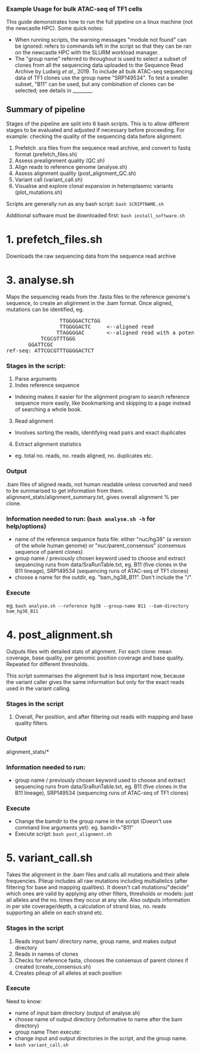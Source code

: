 ### Example Usage for bulk ATAC-seq of TF1 cells
This guide demonstrates how to run the full pipeline on a linux machine (not the newcastle HPC).
Some quick notes:
- When running scripts, the warning messages "module not found" can be ignored: refers to commands left in the script so that they can be ran on the newcastle HPC with the SLURM workload manager.
- The "group name" referred to throughout is used to select a subset of clones from all the sequencing data uploaded to the Sequence Read Archive by Ludwig _et al._, 2019. To include all bulk ATAC-seq sequencing data of TF1 clones use the group name "SRP149534". To test a smaller subset, "B11" can be used, but any combination of clones can be selected; see details in ________.

## Summary of pipeline

Stages of the pipeline are split into 6 bash scripts. This is to allow different stages to be evaluated and adjusted if necessary before proceeding. For example: checking the quality of the sequencing data before alignment.

1. Prefetch .sra files from the sequence read archive, and convert to fastq format (prefetch_files.sh)
2. Assess prealignment quality (QC.sh)
3. Align reads to reference genome (analyse.sh)
4. Assess alignment quality (post\_alignment\_QC.sh)
5. Variant call (variant\_call.sh)
6. Visualise and explore clonal expansion in heteroplasmic variants (plot\_mutations.sh)

Scripts are generally run as any bash script: `bash SCRIPTNAME.sh`  

Additional software must be downloaded first: `bash install_software.sh`

**1. prefetch_files.sh**
===============================================
Downloads the raw sequencing data from the sequence read archive 

**3. analyse.sh**
====================================

Maps the sequencing reads from the .fasta files to the reference genome's sequence, to create an aliginment in the .bam format. Once aligned, mutations can be identified, eg.
<pre>
                 TTGGGGACTCTGG   
                 TTGGGGACTC     <--aligned read  
                TTAGGGGAC       <--aligned read with a potential T>A mutation  
           TCGCGTTTGGG           
       GGATTCGC                 
ref-seq: ATTCGCGTTTGGGGACTCT   
</pre>
### Stages in the script:
1. Parse arguments
2. Index reference sequence
  - Indexing makes it easier for the alignment program to search reference sequence more easily, like bookmarking and skipping to a page instead of searching a whole book.
3. Read alignment
  - Involves sorting the reads, identifying read pairs and exact duplicates
4. Extract alignment statistics
  - eg. total no. reads, no. reads aligned, no. duplicates etc.

### Output
.bam files of aligned reads, not human readable unless converted and need to be summarised to get information from them.
alignment_stats/alignment_summary.txt, gives overall alignment % per clone.

### Information needed to run: (`bash analyse.sh -h` for help/options)
- name of the reference sequence fasta file: either "nuc/hg38" (a version of the whole human genome) or "nuc/parent_consensus" (consensus sequence of parent clones)
- group name / previously chosen keyword used to choose and extract sequencing runs from data/SraRunTable.txt, eg. B11 (five clones in the B11 lineage), SRP149534 (sequencing runs of ATAC-seq of TF1 clones)
- choose a name for the outdir, eg. "bam_hg38_B11". Don't include the "/".

### Execute
eg. `bash analyse.sh --reference hg38 --group-name B11 --bam-directory bam_hg38_B11`


**4. post\_alignment.sh**
===============================================
Outputs files with detailed stats of alignment. For each clone: mean coverage, base quality, per genomic position coverage and base quality. Repeated for different thresholds.

This script summarises the alignment but is less important now, because the variant caller gives the same information but only for the exact reads used in the variant calling. 

### Stages in the script
1. Overall, Per position, and after filtering out reads with mapping and base quality filters.

### Output
alignment\_stats/\*

### Information needed to run: 
- group name / previously chosen keyword used to choose and extract sequencing runs from data/SraRunTable.txt, eg. B11 (five clones in the B11 lineage), SRP149534 (sequencing runs of ATAC-seq of TF1 clones)

### Execute
- Change the bamdir to the group name in the script (Doesn't use command line arguments yet): eg. bamdir="B11" 
- Execute script: `bash post_alignment.sh`


**5. variant_call.sh**
===============================================

Takes the alignment in the .bam files and calls all mutations and their allele frequencies. Pileup includes all raw mutations including multiallelics (after filtering for base and mapping qualities). It doesn't call mutations/"decide" which ones are valid by applying any other filters, thresholds or models: just all alleles and the no. times they occur at any site. Also outputs information in per site coverage/depth, a calculation of strand bias, no. reads supporting an allele on each strand etc.

### Stages in the script
1. Reads input bam/ directory name, group name, and makes output directory 
2. Reads in names of clones
3. Checks for reference fasta, chooses the consensus of parent clones if created (create\_consensus.sh)
4. Creates pileup of all alleles at each position

### Execute
Need to know:
- name of input bam directory (output of analyse.sh)
- choose name of output directory (informative to name after the bam directory)
- group name 
Then execute:
- change input and output directories in the script, and the group name.
- `bash variant_call.sh`
